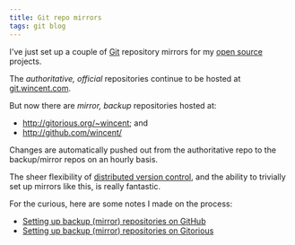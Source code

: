 ```yaml
---
title: Git repo mirrors
tags: git blog
---
```


I've just set up a couple of [Git](/wiki/Git) repository mirrors for my [open source](/wiki/open_source) projects.

The *authoritative, official* repositories continue to be hosted at [git.wincent.com](http://git.wincent.com/).

But now there are *mirror, backup* repositories hosted at:

-   <http://gitorious.org/~wincent>; and
-   <http://github.com/wincent/>

Changes are automatically pushed out from the authoritative repo to the backup/mirror repos on an hourly basis.

The sheer flexibility of [distributed version control](/wiki/distributed_version_control), and the ability to trivially set up mirrors like this, is really fantastic.

For the curious, here are some notes I made on the process:

-   [Setting up backup (mirror) repositories on GitHub](/wiki/Setting_up_backup_%28mirror%29_repositories_on_GitHub)
-   [Setting up backup (mirror) repositories on Gitorious](/wiki/Setting_up_backup_%28mirror%29_repositories_on_Gitorious)
